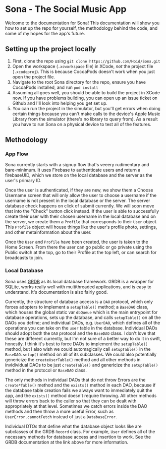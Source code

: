 #  Sona - The Social Music App

Welcome to the documentation for Sona! This documentation will show you how to set up the repo for yourself, the methodology behind the code, and some of my hopes for the app's future.

## Setting up the project locally

1. First, clone the repo using `git clone https://github.com/Hoid/Sona.git`
2. Open the workspace (`.xcworkspace` file) in XCode, *not* the project file (`.xcodeproj`). This is because CocoaPods doesn't work when you just open the project file.
3. Navigate to the root Sona directory for the repo, ensure you have CocoaPods installed, and run `pod install`
4. Assuming all goes well, you should be able to build the project in XCode now. If you have problems building, you can open up an issue ticket on Github and I'll look into helping you get set up.
5. You can run the project in the simulator, but you'll get errors when doing certain things because you can't make calls to the device's Apple Music Library from the simulator (there's no library to query from). As a result you have to run Sona on a physical device to test all of the features. 

## Methodology

### App Flow

Sona currently starts with a signup flow that's veeery rudimentary and bare-minimum. It uses Firebase to authenticate users and return a firebaseUID, which we store on the local database and the server as the user's primary ID. 

Once the user is authenticated, if they are new, we show them a Choose Username screen that will only allow the user to choose a username if the username is not present in the local database or the server. The server database check happens on click of submit currently. We will soon move that into the "Check" button click instead. If the user is able to successfully create their user with their chosen username in the local database and on the server,  we create them a `Profile` that corresponds to their `User` object. This `Profile` object will house things like the user's profile photo, settings, and other metainformation about the user.

Once the `User` and `Profile` have been created, the user is taken to the Home Screen. From there the user can go public or go private using the Public switch at the top, go to their Profile at the top left, or can search for broadcasts to join. 

### Local Database

Sona uses [GRDB](https://github.com/groue/GRDB.swift/blob/master/README.md) as its local database framework. GRDB is a wrapper for SQLite, works really well with multithreaded applications, and is easy to understand. It's documentation is also fairly good.

Currently, the structure of database access is a `DAO` protocol, which only forces adopters to implement a `setupTable()` method; a `BaseDAO` class, which houses the global static var `dbQueue` which is the main entrypoint for database operations, sets up the database, and calls `setupTable()` on all the DAOs you define;  and individual DAOs, e.g. `UserDAO`, which defines all of the operations you can take on the `user` table in the database. Individual DAOs should adopt both the `DAO` protocol and the `BaseDAO` class. I don't love that these are different currently, but I'm not sure of a better way to do it in swift, honestly. I think it's best to force DAOs to implement the `setupTable()` method, but I also wish we could automagically call `setupTable()` in the `BaseDAO.setup()` method on all of its subclasses. We could also potentially genericize the `createUserTable()` method and all other methods in invidividual DAOs to be just `createTable()` and genericize the `setupTable()` method in the protocol or `BaseDAO` class.

The only methods in individual DAOs that do not throw Errors are the `create*Table()` method and the `exists()` method in each DAO, because if the database table creation fails we always want to immediately quit the app, and the `exists()` method doesn't require throwing. All other methods will throw errors back to the caller so that they can be dealt with appropriately at that level. Sometimes we catch errors inside the DAO methods and then throw a more useful Error, such as `UserError.cannotFetch` instead of just a `DatabaseError`.

Individual DTOs that define what the database object looks like are subclasses of the GRDB `Record` class. For example, `User` defines all of the necessary methods for database access and insertion to work. See the GRDB documentation at the link above for more information.


